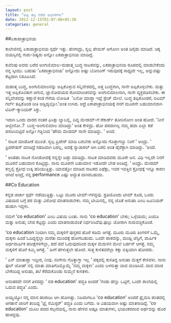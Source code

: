 ```yaml
--- 
layout: post 
title: "ಅಪ್ಪಿ ತಪ್ಪಿ ನಡೆವ ಅಭಾಸಗಳು" 
date: 2012-12-15T01:07:00+05:30 
categories: general
---
```


##ಏಕಾಪಾತ್ರಾಭಿನಯ 

ಕಾಲೇಜಿನಲ್ಲಿ ಏಕಾಪಾತ್ರಾಭಿನಯ ಸ್ಪರ್ಧೆ ಇತ್ತು. ಹೆಂಗಾದ್ರು, ಸ್ವಲ್ಪ ಪೇಮಸ್ ಆಗೋಣ
ಅಂತ ಡಿಸೈಡು ಮಾಡಿದೆ. ಚಿಕ್ಕ ವಯಸ್ಸಿನಲ್ಲಿ ಗುರು-ಶಿಷ್ಯರು ಅನ್ನೋ ಏಕಪಾತ್ರಾಭಿನಯ
ಮಾಡಿದ್ದೆ. 

ಕುವೆಂಪು ಅವರು ಬರೆದ ಅಂಗುಲಿಮಾಲ-ಮಹಾತ್ಮ ಬುದ್ಧ ನಾಟಕವನ್ನು, ಏಕಪಾತ್ರಾಭಿನಯ
ರೂಪದಲ್ಲಿ ಮಾಡಬೇಕೆಂದು ನನ್ನ ಸ್ಕೀಮು. ಬಹುಷಃ 'ಏಕಪಾತ್ರಾಭಿನಯ' ಅನ್ನೋದು ಅಷ್ಟು
ಬೋರಿಂಗ್ ಇರುವುದಕ್ಕೆ ಸಾಧ್ಯವೇ ಇಲ್ಲ, ಅನ್ನುವಷ್ಟು ಕೆಟ್ಟದಾಗಿ ನಿರೂಪಿಸಿದೆ. 
<!--more-->
ಮಹಾತ್ಮ ಬುದ್ಧ, ಅಂಗುಲಿಮಾಲನನ್ನು ಅಪ್ಪಿಕೊಳ್ಳುವ ಸನ್ನಿವೇಶದಲ್ಲಿ, ಅತ್ತ ಬುದ್ಧನಾಗಿ,
ನಾನೇ ಅಪ್ಪಿಕೊಳ್ಳಬೇಕು. ಮತ್ತು ಇತ್ತ ಅಪ್ಪಿಕೊಂಡಾಗ ಆಗುವ, ಜ್ಞಾನೋದಯದ ರೋಮಾಂಚನವನ್ನು
ಅಂಗುಲಿಮಾಲನಾಗಿ, ನಾನೇ ವ್ಯಕ್ತಪಡಿಸಬೇಕು. ಈ ಸನ್ನಿವೇಶವನ್ನು ಕಣ್ಣಾರೆ ಕಂಡ ಗೆಳೆಯ
ಲೋಹಿತ  'ಏನೋ ಮಾಡ್ತಾ ಇದ್ದೆ ಸ್ಟೇಜ್ ಮೇಲೆ. ಬುದ್ಧ ತಪ್ಪಿಕೊಂಡರೆ, ಐಟಮ್ ಗರ್ಲ್
ತಪ್ಪಿಕೊಂಡ ರೀತಿ ಆಡ್ತಿದ್ಯಲ್ಲೋ.'ಅಂತ ಉಗಿದ. ಆದ್ರೆ ಏಕಾಪಾತ್ರಾಭಿನಯಕ್ಕೆ ನನಗೆ
ಮೂರನೇ ಬಹುಮಾನವಾಗಿ ಟಿಪಿನ್-ಕ್ಯಾರಿಯರ್ ಸಿಕ್ತು. 

ಇದಾಗಿ ಒಂದು ವಾರದ ನಂತರ ಫಿಸಿಕ್ಸು ಲ್ಯಾಬಲ್ಲಿ, ದಿವ್ಯ ಮೇಡಮ್-ಗೆ ರೆಕಾರ್ಡ್ ತೋರಿಸೋಣ
ಅಂತ ಹೋದೆ. 'ನೀನೆ ಆಲ್ವೇನೋ..?  ಬುದ್ಧ-ಅಂಗುಲಿಮಾಲ ಮಾಡಿದ್ದು' ಅಂತ ಕೇಳಿದ್ರು. ಹೋ
ಪರವಾಗಿಲ್ಲ ನಮ್ಮ ಹವಾ ಎಲ್ಲಾ ಕಡೆ ಪಸರಿಸಿಬಿಟ್ಟಿದೆ ಅನ್ನೋ ಗತ್ತಿನಿಂದ 'ಹೌದು ಮೇಡಮ್
ನಾನೇ ಮಾಡಿದ್ದು. ' ಅಂದೆ. 

' ನಾಟಕ ಮಾಡೋಕೆ ಮುಂಚೆ. ಸ್ವಲ್ಪ ಪ್ರಿಪೇರ್ ಮಾಡಿ ಬರಬೇಕು ಅನ್ನೋದು ಗೊತ್ತಾಗಲ್ವಾ
ನಿಂಗೆ ' ಅಂದ್ರು. ' ಪ್ರಿಪರೇಷನ್ ಮಾಡಿದ್ರೆ ಸಹಜವಾಗಿ ಬರಲ್ಲ, ಅದಕ್ಕೆ ನ್ಯಾಚುರಲ್
ಆಗಿ ಬರಲಿ ಅಂತ ಡೈರೆಕ್ಟಾಗಿ ಮಾಡಿದ್ದು. 'ಅಂದೆ. 

' ಅಂತಹಾ ನಾಟಕ ನೋಡೋದಕ್ಕೆ ನನ್ನನ್ನೇ ಜಡ್ಜು ಮಾಡಿದ್ರು. ನಾಟಕ ಮಾಡಿದವರು ಮೂರೇ ಜನ.
ವಿಧಿ ಇಲ್ಲದೇ ನಿನಗೆ ಮೂರನೆ ಬಹುಮಾನ ಕೊಟ್ಟಿದ್ದು. ನಾನು ಮೂರನೇ ಬಹುಮಾನ ಇಡೋದೇ ಬೇಡ
ಅಂತಿದ್ದೆ. ' ಅಂದ್ರು. ಮೇಡಮ್ ಕಣ್ಣಲ್ಲಿ ಕ್ರೋಧ ಉಕ್ಕಿ ಹರಿಯುತ್ತಿತ್ತು. ಯಾವತ್ತೋ
ಮಾಡಿದ ನಾಟಕದ ಎಫೆಕ್ಟು, ಇವರ ಇವತ್ತಿನ ಕ್ರೋಧಕ್ಕೆ ಇನ್ನೂ ಕಾರಣ ಆಗಿದೆ ಅಂದ್ರೆ, ನನ್ನ
performance ಎಷ್ಟು ಅದ್ಭುತ ವಾಗಿರಬಹುದು.

##Co Education

ಕನ್ನಡ ಚರ್ಚಾ ಸ್ಪರ್ಧೆ ನಡೆಯುತ್ತಿತ್ತು. ಒಟ್ಟು ಮೂರು ಟೀಮ್-ಗಳಿದ್ದವು. ಪ್ರತಿಯೊಂದು
ಟೀಮ್ ಕೂಡ, ಒಂದು ವಿಷಯದ ಬಗ್ಗೆ ಪರ ಮತ್ತು ವಿರೋಧ ಮಾತನಾಡಬೇಕು. ನಮ್ಮ ಟೀಮಿನಲ್ಲಿ,
ನನ್ನ ಜೊತೆ ಅನುಷಾ ಎಂಬ ಜೂನಿಯರ್ ಹುಡುಗಿ ಇದ್ದಳು. 

ನಮಗೆ 'co education' ಎಂಬ ವಿಷಯ ಬಂತು. ನಾನು 'co education' ಬೇಕು; ಒಳ್ಳೆಯದು;
ಎಂದೂ ಮತ್ತು ಅನುಷ; ಬೇಡ ಕೆಟ್ಟದ್ದು ಎಂದು ಮಾತನಾಡುವಂತೆ ನಿರ್ಧರಿಸಿದೆವು.ಫುಲ್ಲು
ಜೋರಾಗಿ ಸುರುವಚ್ಚಿಕೊಂಡೆ. 

'co education ನಿಂದಾಗಿ ನಮ್ಮ ಮಕ್ಕಳಿಗೆ ಪುಸ್ತಕದ ಹೊರೆ ಕಡಿಮೆ ಆಗತ್ತೆ. ಮೂರು ಮೂರು
ತಿಂಗಳಿಗೆ ಒಮ್ಮೆ, ಮಕ್ಕಳು ಹಿಂದೆ ಓದಿದ್ದನ್ನೆಲ್ಲಾ ಮರೆತು ಮುಂದಕ್ಕೆ ಹೋಗಬಹುದು.
ಒಂದೇ ಪಾಠವನ್ನು, ಮಂಥ್ಲಿ ಟೆಸ್ಟಿಗೆ, ವಾರ್ಷಿಕ ಅರ್ಧವಾರ್ಷಿಕ ಪರೀಕ್ಷೆಗಳಿಗೆಲ್ಲಾ,
ಪದೆ ಪದೆ ಓದುವುದರಿಂದ ಮಕ್ಕಳ ಮೆದುಳಿನ ಮೇಲೆ ಬರ್ಡನ್ ಆಗತ್ತೆ. ನಮ್ಮ ಮಕ್ಕಳಿಗೆ ಹೊರೆ
ಕಮ್ಮಿ ಆಗತ್ತೆ. ' ಹೀಗೆ ಹೇಳುತ್ತಲೇ ಹೋದೆ. ಸುತ್ತ ಕುಳಿತವರೆಲ್ಲಾ ಕಕ್ಕಾ ಬಿಕ್ಕಿಯಾಗಿ
ಹೋದರು. 

' ಏನ್ ಮಾತಾಡ್ತಾ ಇದ್ದೀರ, ನೀವು. ನಂಗೇನು ಗೊತ್ತಾಗ್ತಾ ಇಲ್ಲ ' ಪಕ್ಕದಲ್ಲಿ
ಕುಳಿತಿದ್ದ ಅನುಷಾ ಮೆತ್ತಗೆ ಕೇಳಿದಳು. ನಾನು ಫುಲ್ ಜೋಷ್ ನಲ್ಲಿ ಮಾತು
ಮಾತಿಗೊಮ್ಮೊಮ್ಮೆ 'ನಮ್ಮ ಮಕ್ಕಳು' ಎಂದು ಬಳಸುತ್ತಾ ವಾದ ಮಂಡಿಸಿದೆ. ವಾದ ಮಾಡ
ಬೇಕೆಂದಿದ್ದ ಅನುಷಾ, ತಲೆ ಕೆರೆದುಕೊಂಡು ಸುಮ್ಮನೆ ಕುಳಿತಳು. 

ಆನಂತರವೇ ನನಗೆ ತಿಳಿದದ್ದು ' co education' ಪದ್ಧತಿ ಅಂದರೆ 'ಗಂಡು ಹೆಣ್ಣು
ಒಟ್ಟಿಗೆ, ಒಂದೇ ಶಾಲೆಯಲ್ಲಿ ಓದುವ ಪದ್ಧತಿ' ಎಂದು. 

ಅಯ್ಯಯ್ಯೋ ನನ್ನ ಮಾನ ಹಾರಾಜು ಆಗಿ ಹೋಗಿತ್ತು. ನಿಜವಾಗಲೂ 'co education' ಅಂದರೆ
ಪ್ರೈಮರಿ ಹಂತದಲ್ಲಿ ಆಗತಾನೆ ಜಾರಿಗೆ ತಂದಿದ್ದ 'ಟ್ರೈ ಸೆಮಿಸ್ಟರ್' ಪದ್ಧತಿ ಎಂದು
ಬಗೆದು. ಆ ವಿಷಯವಾಗಿ ಅಷ್ಟು ಮಾತನಾಡಿದ್ದೆ. 'co education' ಮೂಲ ಪದದ ಕಲ್ಪನೆಯಲ್ಲಿ,
ನಾನು ಹೇಳಿದ ಅಷ್ಟೂ ಮಾತುಗಳು, ಭಯಂಕರವಾದ ಅರ್ಥವನ್ನು ಹೊರ ಹಾಕಿದ್ದವು. 


